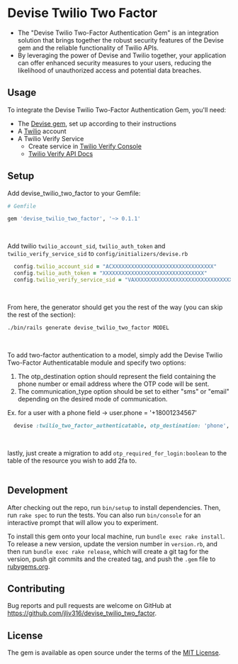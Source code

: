 # Devise Twilio Two Factor
- The "Devise Twilio Two-Factor Authentication Gem" is an integration solution that brings together the robust security features of the Devise gem and the reliable functionality of Twilio APIs.
- By leveraging the power of Devise and Twilio together, your application can offer enhanced security measures to your users, reducing the likelihood of unauthorized access and potential data breaches.


## Usage

To integrate the Devise Twilio Two-Factor Authentication Gem, you'll need:

- The [Devise gem](https://github.com/heartcombo/devise), set up according to their instructions
- A [Twilio](https://www.twilio.com/try-twilio) account
- A Twilio Verify Service
  - Create service in [Twilio Verify Console](https://www.twilio.com/console/verify/services)
  - [Twilio Verify API Docs](https://www.twilio.com/docs/verify/api)

## Setup
Add devise_twilio_two_factor to your Gemfile:
<br/>

```ruby
# Gemfile

gem 'devise_twilio_two_factor', '~> 0.1.1'
```
<br/>

Add twilio `twilio_account_sid`, `twilio_auth_token` and `twilio_verify_service_sid` to `config/initializers/devise.rb`
```ruby
  config.twilio_account_sid = "ACXXXXXXXXXXXXXXXXXXXXXXXXXXXXXXXX"
  config.twilio_auth_token = "XXXXXXXXXXXXXXXXXXXXXXXXXXXXXXXX"
  config.twilio_verify_service_sid = "VAXXXXXXXXXXXXXXXXXXXXXXXXXXXXXXXX"
```
<br/>

From here, the generator should get you the rest of the way (you can skip the rest of the section):
```bash
./bin/rails generate devise_twilio_two_factor MODEL
```
<br/>

To add two-factor authentication to a model, simply add the Devise Twilio Two-Factor Authenticatable module and specify two options:

1) The otp_destination option should represent the field containing the phone number or email address where the OTP code will be sent.
2) The communication_type option should be set to either "sms" or "email" depending on the desired mode of communication.

Ex. for a user with a phone field -> user.phone = '+18001234567'
```ruby
  devise :twilio_two_factor_authenticatable, otp_destination: 'phone', communication_type: "sms"
```
<br/>

lastly, just create a migration to add  `otp_required_for_login:boolean` to the table of the resource you wish to add 2fa to.
<br/><br/>
## Development

After checking out the repo, run `bin/setup` to install dependencies. Then, run `rake spec` to run the tests. You can also run `bin/console` for an interactive prompt that will allow you to experiment.

To install this gem onto your local machine, run `bundle exec rake install`. To release a new version, update the version number in `version.rb`, and then run `bundle exec rake release`, which will create a git tag for the version, push git commits and the created tag, and push the `.gem` file to [rubygems.org](https://rubygems.org).

## Contributing

Bug reports and pull requests are welcome on GitHub at https://github.com/jliv316/devise_twilio_two_factor.

## License

The gem is available as open source under the terms of the [MIT License](https://opensource.org/licenses/MIT).

